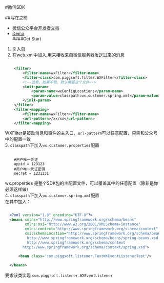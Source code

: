 #微信SDK

##写在之前
* [微信公众平台开发者文档](http://mp.weixin.qq.com/wiki/home/index.html)
* [Demo](http://git.oschina.net/piggsoft/WX_API_demo)  
####Get Start
1. 引入包
2. 在web.xml中加入,用来接收来自微信服务器发送过来的消息
```xml

    <filter>
        <filter-name>wxFilter</filter-name>
        <filter-class>com.piggsoft.filter.WXFilter</filter-class>
        <!--选填，如果不填，默认需要这个文件-->
        <init-param>
            <param-name>wxConfigLocations</param-name>
            <param-value>classpath:wx.customer.spring.xml</param-value>
        </init-param>
    </filter>
    <filter-mapping>
        <filter-name>wxFilter</filter-name>
        <url-pattern>/xx/xx</url-pattern>
    </filter-mapping>
```  

WXFilter是被动消息和事件的主入口，```url-pattern```可以任意配置，只需和公众号中的配置一致  
3. ````classpath````下加入````wx.customer.properties````配置
```

    #用户唯一凭证
    appid = 123123
    #用户唯一凭证密钥
    secret = 1231231

```  
wx.properties 是整个SDK包的主配置文件，可以覆盖其中的任意配置（除非是你必须这样做）  
4. ````classpath````下加入````wx.customer.spring.xml````配置  
    在其中加入：
```xml

  <?xml version="1.0" encoding="UTF-8"?>
  <beans xmlns="http://www.springframework.org/schema/beans"
         xmlns:xsi="http://www.w3.org/2001/XMLSchema-instance"
         xmlns:context="http://www.springframework.org/schema/context"
         xsi:schemaLocation="http://www.springframework.org/schema/beans
          http://www.springframework.org/schema/beans/spring-beans.xsd
          http://www.springframework.org/schema/context
  		http://www.springframework.org/schema/context/spring.xsd">
  
      <bean class="com.piggsoft.listener.TextWXEventListenerTest"/>
  
  </beans>

```

要求该类实现 ```com.piggsoft.listener.WXEventListener```